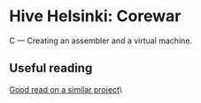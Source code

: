 # Hive Helsinki: Corewar
C — Creating an assembler and a virtual machine.

## Useful reading
[Good read on a similar project](https://justinmeiners.github.io/lc3-vm/)\